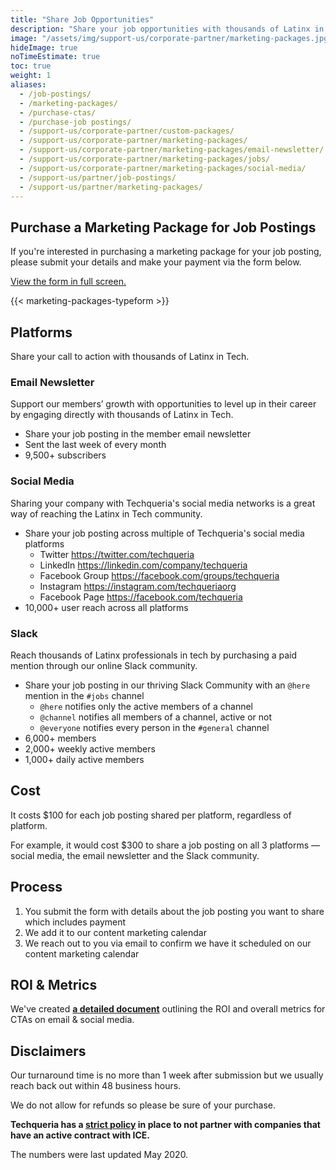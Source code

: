 ```yaml
---
title: "Share Job Opportunities"
description: "Share your job opportunities with thousands of Latinx in Tech through our email newsletter, social media platforms or Slack community. 💼"
image: "/assets/img/support-us/corporate-partner/marketing-packages.jpg"
hideImage: true
noTimeEstimate: true
toc: true
weight: 1
aliases:
  - /job-postings/
  - /marketing-packages/
  - /purchase-ctas/
  - /purchase-job postings/
  - /support-us/corporate-partner/custom-packages/
  - /support-us/corporate-partner/marketing-packages/
  - /support-us/corporate-partner/marketing-packages/email-newsletter/
  - /support-us/corporate-partner/marketing-packages/jobs/
  - /support-us/corporate-partner/marketing-packages/social-media/
  - /support-us/partner/job-postings/
  - /support-us/partner/marketing-packages/
---
```


## Purchase a Marketing Package for Job Postings

If you're interested in purchasing a marketing package for your job posting, please submit your details and make your payment via the form below.

<a href="https://techqueria.typeform.com/to/GveLjJ" rel="noopener" target="_blank">View the form in full screen.</a>

{{< marketing-packages-typeform >}}

## Platforms

Share your call to action with thousands of Latinx in Tech.

### Email Newsletter

Support our members’ growth with opportunities to level up in their career by engaging directly with thousands of Latinx in Tech.

- Share your job posting in the member email newsletter
- Sent the last week of every month
- 9,500+ subscribers

### Social Media

Sharing your company with Techqueria's social media networks is a great way of reaching the Latinx in Tech community.

- Share your job posting across multiple of Techqueria's social media platforms
  - Twitter https://twitter.com/techqueria
  - LinkedIn https://linkedin.com/company/techqueria
  - Facebook Group https://facebook.com/groups/techqueria
  - Instagram https://instagram.com/techqueriaorg
  - Facebook Page https://facebook.com/techqueria
- 10,000+ user reach across all platforms

### Slack

Reach thousands of Latinx professionals in tech by purchasing a paid mention through our online Slack community.

- Share your job posting in our thriving Slack Community with an `@here` mention in the `#jobs` channel
  - `@here` notifies only the active members of a channel
  - `@channel` notifies all members of a channel, active or not
  - `@everyone` notifies every person in the `#general` channel
- 6,000+ members
- 2,000+ weekly active members
- 1,000+ daily active members

## Cost

It costs $100 for each job posting shared per platform, regardless of platform.

For example, it would cost $300 to share a job posting on all 3 platforms — social media, the email newsletter and the Slack community.

## Process

1. You submit the form with details about the job posting you want to share which includes payment
2. We add it to our content marketing calendar
3. We reach out to you via email to confirm we have it scheduled on our content marketing calendar

## ROI & Metrics

We've created **[a detailed document](https://docs.google.com/document/d/1aZZA7UU5TsA_s_yGVZQMS10H7Nl1OKi9hYuJYRhc-3M/edit)** outlining the ROI and overall metrics for CTAs on email & social media.

## Disclaimers

Our turnaround time is no more than 1 week after submission but we usually reach back out within 48 business hours.

We do not allow for refunds so please be sure of your purchase.

**Techqueria has a [strict policy](/about/no-tech-for-ice/) in place to not partner with companies that have an active contract with ICE.**

The numbers were last updated May 2020.
